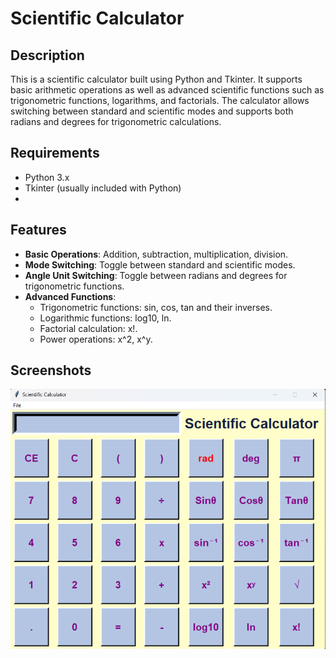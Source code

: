 # Scientific Calculator

## Description
This is a scientific calculator built using Python and Tkinter. It supports basic arithmetic operations as well as advanced scientific functions such as trigonometric functions, logarithms, and factorials. The calculator allows switching between standard and scientific modes and supports both radians and degrees for trigonometric calculations.

## Requirements

- Python 3.x
- Tkinter (usually included with Python)
- 
## Features

- **Basic Operations**: Addition, subtraction, multiplication, division.
- **Mode Switching**: Toggle between standard and scientific modes.
- **Angle Unit Switching**: Toggle between radians and degrees for trigonometric functions.
- **Advanced Functions**:
  - Trigonometric functions: sin, cos, tan and their inverses.
  - Logarithmic functions: log10, ln.
  - Factorial calculation: x!.
  - Power operations: x^2, x^y.

## Screenshots

![Calculator Screenshot](calculator.png)

